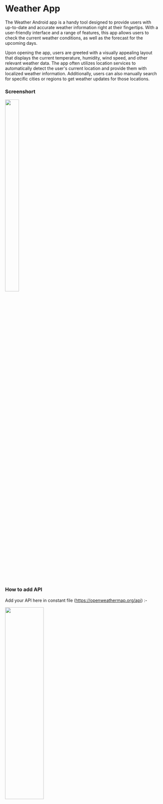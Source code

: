 # Weather App

The Weather Android app is a handy tool designed to provide users with up-to-date and accurate weather information right at their fingertips. With a user-friendly interface and a range of features, this app allows users to check the current weather conditions, as well as the forecast for the upcoming days.

Upon opening the app, users are greeted with a visually appealing layout that displays the current temperature, humidity, wind speed, and other relevant weather data. The app often utilizes location services to automatically detect the user's current location and provide them with localized weather information. Additionally, users can also manually search for specific cities or regions to get weather updates for those locations.


### Screenshort 

<img src= "https://github.com/Suryansh1720001/Advanced-Weather-App/assets/85965606/f2f94307-370d-45e3-8f8a-48dcf5f110d4" width="30%" height="40%">

### How to add API

Add your API here in constant file (https://openweathermap.org/api) :-

<img src= "https://github.com/Suryansh1720001/Advanced-Weather-App/assets/85965606/035067e4-9513-4b48-a3c3-fe8ecb33a6a6" width="50%" height="40%">


